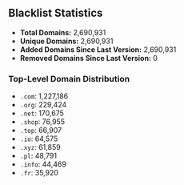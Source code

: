 ## Blacklist Statistics

- **Total Domains:** 2,690,931
- **Unique Domains:** 2,690,931
- **Added Domains Since Last Version:** 2,690,931
- **Removed Domains Since Last Version:** 0

### Top-Level Domain Distribution

-  `.com`: 1,227,186
-  `.org`: 229,424
-  `.net`: 170,675
-  `.shop`: 76,955
-  `.top`: 66,907
-  `.io`: 64,575
-  `.xyz`: 61,859
-  `.pl`: 48,791
-  `.info`: 44,469
-  `.fr`: 35,920
